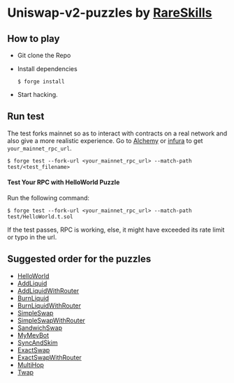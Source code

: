 # Uniswap-v2-puzzles by [RareSkills](https://www.rareskills.io)

## How to play

- Git clone the Repo

- Install dependencies
    ```shell
    $ forge install
    ```
- Start hacking.

## Run test

The test forks mainnet so as to interact with contracts on a real network and also give a more realistic experience. Go to [Alchemy](https://alchemy.com) or [infura](https:/infura.io) 
to get `your_mainnet_rpc_url`.
```shell
$ forge test --fork-url <your_mainnet_rpc_url> --match-path test/<test_filename> 
```

#### Test Your RPC with HelloWorld Puzzle

Run the following command:
```shell
$ forge test --fork-url <your_mainnet_rpc_url> --match-path test/HelloWorld.t.sol
```
If the test passes, RPC is working, else, it might have exceeded its rate limit or typo in the url.

## Suggested order for the puzzles

- [HelloWorld](https://github.com/RareSkills/uniswap-v2-puzzles/blob/main/src/HelloWorld.sol)
- [AddLiquid](https://github.com/RareSkills/uniswap-v2-puzzles/blob/main/src/AddLiquid.sol)
- [AddLiquidWithRouter](https://github.com/RareSkills/uniswap-v2-puzzles/blob/main/src/AddLiquidWithRouter.sol)
- [BurnLiquid](https://github.com/RareSkills/uniswap-v2-puzzles/blob/main/src/BurnLiquid.sol)
- [BurnLiquidWithRouter](https://github.com/RareSkills/uniswap-v2-puzzles/blob/main/src/BurnLiquidWithRouter.sol)
- [SimpleSwap](https://github.com/RareSkills/uniswap-v2-puzzles/blob/main/src/SimpleSwap.sol)
- [SimpleSwapWithRouter](https://github.com/RareSkills/uniswap-v2-puzzles/blob/main/src/SimpleSwapWithRouter.sol)
- [SandwichSwap](https://github.com/RareSkills/uniswap-v2-puzzles/blob/main/src/SandwichSwap.sol)
- [MyMevBot](https://github.com/RareSkills/uniswap-v2-puzzles/blob/main/src/MyMevBot.sol)
- [SyncAndSkim](https://github.com/RareSkills/uniswap-v2-puzzles/blob/main/src/SyncAndSkim.sol)
- [ExactSwap](https://github.com/RareSkills/uniswap-v2-puzzles/blob/main/src/ExactSwap.sol)
- [ExactSwapWithRouter](https://github.com/RareSkills/uniswap-v2-puzzles/blob/main/src/ExactSwapWithRouter.sol)
- [MultiHop](https://github.com/RareSkills/uniswap-v2-puzzles/blob/main/src/MultiHop.sol)
- [Twap](https://github.com/RareSkills/uniswap-v2-puzzles/blob/main/src/Twap.sol)
